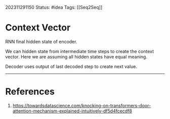 202311291150
Status: #idea
Tags: [[Seq2Seq]]

# Context Vector

RNN final hidden state of encoder.

We can hidden state from intermediate time steps to create the context vector. Here we are assuming all hidden states have equal meaning.

Decoder uses output of last decoded step to create next value.


---
# References

1. https://towardsdatascience.com/knocking-on-transformers-door-attention-mechanism-explained-intuitively-df5d4fcecdf8